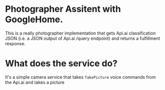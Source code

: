# Photographer Assitent with GoogleHome.

This is a really photographer implementation that gets Api.ai classification JSON (i.e. a JSON output of Api.ai /query endpoint) and returns a fulfillment response.


# What does the service do?
It's a simple camera service that takes  `TakePicture` voice commands from the Api.ai  and takes a picture
